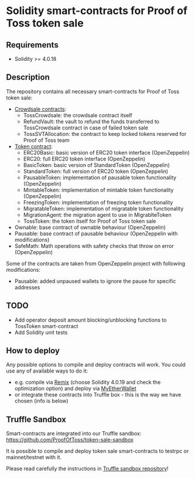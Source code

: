 # Solidity smart-contracts for Proof of Toss token sale

## Requirements

* Solidity >= 4.0.18

## Description

The repository contains all necessary smart-contracts for Proof of Toss token sale:

* [Crowdsale contracts](TokenSale/Crowdsale):
    * TossCrowdsale: the crowdsale contract itself
    * RefundVault: the vault to refund the funds transferred to TossCrowdsale contract in case of failed token sale
    * TossSVTAllocation: the contract to keep locked tokens reserved for Proof of Toss team
* [Token contract](TokenSale/Token):
    * ERC20Basic: basic version of ERC20 token interface (OpenZeppelin)
    * ERC20: full ERC20 token interface (OpenZeppelin)
    * BasicToken: basic version of StandardToken (OpenZeppelin)
    * StandardToken: full version of ERC20 token (OpenZeppelin)
    * PausableToken: implementation of pausable token functionality (OpenZeppelin)
    * MintableToken: implementation of mintable token functionality (OpenZeppelin)
    * FreezingToken: implementation of freezing token functionality
    * MigratableToken: implementation of migratable token functionality
    * MigrationAgent: the migration agent to use in MigrablteToken
    * TossToken: the token itself for Proof of Toss token sale
* Ownable: base contract of ownable behaviour (OpenZeppelin)
* Pausable: base contract of pausable behaviour (OpenZeppelin with modifications)
* SafeMath: Math operations with safety checks that throw on error (OpenZeppelin)

Some of the contracts are taken from OpenZeppelin project with following modifications:

* Pausable: added unpaused wallets to ignore the pause for specific addresses 

## TODO

* Add operator deposit amount blocking/unblocking functions to TossToken smart-contract
* Add Solidity unit tests

## How to deploy

Any possible options to compile and deploy contracts will work. You could use any of available ways to do it:

* e.g. compile via [Remix](https://remix.ethereum.org) (choose Solidity 4.0.19 and check the optimization option) and deploy via [MyEtherWallet](https://myetherwallet.com/)
* or integrate these contracts into Truffle box - this is the way we have chosen (info is below)

## Truffle Sandbox

Smart-contracts are integrated into our Truffle sandbox: https://github.com/ProofOfToss/token-sale-sandbox

It is possible to compile and deploy token sale smart-contracts to testrpc or mainnet/testnet with it.

Please read carefully the instructions in [Truffle sandbox repository](https://github.com/ProofOfToss/token-sale-sandbox)!
